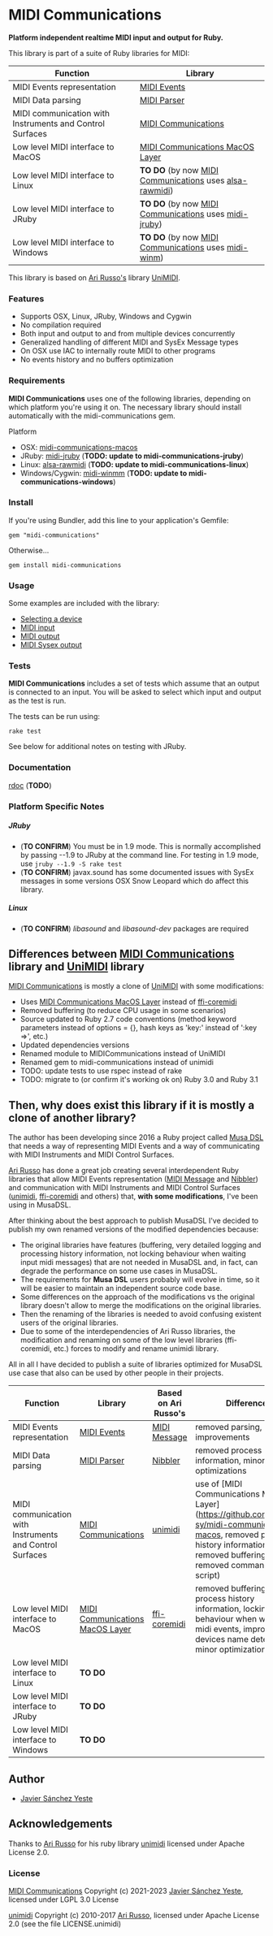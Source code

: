 # MIDI Communications

**Platform independent realtime MIDI input and output for Ruby.**

This library is part of a suite of Ruby libraries for MIDI:

| Function | Library |
| --- | --- |
| MIDI Events representation | [MIDI Events](https://github.com/javier-sy/midi-events) |
| MIDI Data parsing | [MIDI Parser](https://github.com/javier-sy/midi-parser) |
| MIDI communication with Instruments and Control Surfaces | [MIDI Communications](https://github.com/javier-sy/midi-communications) |
| Low level MIDI interface to MacOS | [MIDI Communications MacOS Layer](https://github.com/javier-sy/midi-communications-macos) |
| Low level MIDI interface to Linux | **TO DO** (by now [MIDI Communications](https://github.com/javier-sy/midi-communications) uses [alsa-rawmidi](http://github.com/arirusso/alsa-rawmidi)) | 
| Low level MIDI interface to JRuby | **TO DO** (by now [MIDI Communications](https://github.com/javier-sy/midi-communications) uses [midi-jruby](http://github.com/arirusso/midi-jruby))| 
| Low level MIDI interface to Windows | **TO DO** (by now [MIDI Communications](https://github.com/javier-sy/midi-communications) uses [midi-winm](http://github.com/arirusso/midi-winmm)) | 

This library is based on [Ari Russo's](http://github.com/arirusso) library [UniMIDI](https://github.com/arirusso/unimidi).

### Features

* Supports OSX, Linux, JRuby, Windows and Cygwin
* No compilation required
* Both input and output to and from multiple devices concurrently
* Generalized handling of different MIDI and SysEx Message types
* On OSX use IAC to internally route MIDI to other programs
* No events history and no buffers optimization

### Requirements

**MIDI Communications** uses one of the following libraries, depending on which platform you're using it on.  The necessary library should install automatically with the midi-communications gem.

Platform

* OSX: [midi-communications-macos](http://github.com/javier-sy/midi-communications-macos)
* JRuby: [midi-jruby](http://github.com/arirusso/midi-jruby) (**TODO: update to midi-communications-jruby**)
* Linux: [alsa-rawmidi](http://github.com/arirusso/alsa-rawmidi) (**TODO: update to midi-communications-linux**)
* Windows/Cygwin: [midi-winmm](http://github.com/arirusso/midi-winmm) (**TODO: update to midi-communications-windows**)

### Install

If you're using Bundler, add this line to your application's Gemfile:

`gem "midi-communications"`

Otherwise...

`gem install midi-communications`

### Usage

Some examples are included with the library:

* [Selecting a device](http://github.com/arirusso/javier-sy/midi-communications/blob/master/examples/select_a_device.rb)
* [MIDI input](http://github.com/javier-sy/midi-communications/blob/master/examples/input.rb)
* [MIDI output](http://github.com/javier-sy/midi-communications/blob/master/examples/output.rb)
* [MIDI Sysex output](http://github.com/javier-sy/midi-communications/blob/master/examples/sysex_output.rb)

### Tests

**MIDI Communications** includes a set of tests which assume that an output is connected to an input.  You will be asked to select which input and output as the test is run.

The tests can be run using:

`rake test`

See below for additional notes on testing with JRuby.

### Documentation

[rdoc](http://rdoc.info/gems/midi-communications) (**TODO**)

### Platform Specific Notes

##### JRuby

* (**TO CONFIRM**) You must be in 1.9 mode.  This is normally accomplished by passing --1.9 to JRuby at the command line.  For testing in 1.9 mode, use `jruby --1.9 -S rake test`
* (**TO CONFIRM**) javax.sound has some documented issues with SysEx messages in some versions OSX Snow Leopard which do affect this library.

##### Linux

* (**TO CONFIRM**) *libasound* and *libasound-dev* packages are required

## Differences between [MIDI Communications](https://github.com/javier-sy/midi-communications) library and [UniMIDI](https://github.com/arirusso/unimidi) library

[MIDI Communications](https://github.com/javier-sy/midi-communications) is mostly a clone of [UniMIDI](https://github.com/arirusso/unimidi) with some modifications:
* Uses [MIDI Communications MacOS Layer](https://github.com/javier-sy/midi-communications-macos) instead of [ffi-coremidi](https://github.com/arirusso/ffi-coremidi)
* Removed buffering (to reduce CPU usage in some scenarios)
* Source updated to Ruby 2.7 code conventions (method keyword parameters instead of options = {}, hash keys as 'key:' instead of ':key =>', etc.)
* Updated dependencies versions
* Renamed module to MIDICommunications instead of UniMIDI
* Renamed gem to midi-communications instead of unimidi
* TODO: update tests to use rspec instead of rake
* TODO: migrate to (or confirm it's working ok on) Ruby 3.0 and Ruby 3.1

## Then, why does exist this library if it is mostly a clone of another library?

The author has been developing since 2016 a Ruby project called
[Musa DSL](https://github.com/javier-sy/musa-dsl) that needs a way
of representing MIDI Events and a way of communicating with
MIDI Instruments and MIDI Control Surfaces.

[Ari Russo](https://github.com/arirusso) has done a great job creating
several interdependent Ruby libraries that allow
MIDI Events representation ([MIDI Message](https://github.com/arirusso/midi-message)
and [Nibbler](https://github.com/arirusso/nibbler))
and communication with MIDI Instruments and MIDI Control Surfaces
([unimidi](https://github.com/arirusso/unimidi),
[ffi-coremidi](https://github.com/arirusso/ffi-coremidi) and others)
that, **with some modifications**, I've been using in MusaDSL.

After thinking about the best approach to publish MusaDSL
I've decided to publish my own renamed versions of the modified dependencies because:

* The original libraries have features
  (buffering, very detailed logging and processing history information, not locking behaviour when waiting input midi messages)
  that are not needed in MusaDSL and, in fact,
  can degrade the performance on some use cases in MusaDSL.
* The requirements for **Musa DSL** users probably will evolve in time, so it will be easier to maintain an independent source code base.
* Some differences on the approach of the modifications vs the original library doesn't allow to merge the modifications on the original libraries.
* Then the renaming of the libraries is needed to avoid confusing existent users of the original libraries.
* Due to some of the interdependencies of Ari Russo libraries,
  the modification and renaming on some of the low level libraries (ffi-coremidi, etc.)
  forces to modify and rename unimidi library.

All in all I have decided to publish a suite of libraries optimized for MusaDSL use case that also can be used by other people in their projects.

| Function | Library | Based on Ari Russo's| Difference |
| --- | --- | --- | --- |
| MIDI Events representation | [MIDI Events](https://github.com/javier-sy/midi-events) | [MIDI Message](https://github.com/arirusso/midi-message) | removed parsing, small improvements |
| MIDI Data parsing | [MIDI Parser](https://github.com/javier-sy/midi-parser) | [Nibbler](https://github.com/arirusso/nibbler) | removed process history information, minor optimizations |
| MIDI communication with Instruments and Control Surfaces | [MIDI Communications](https://github.com/javier-sy/midi-communications) | [unimidi](https://github.com/arirusso/unimidi) | use of [MIDI Communications MacOS Layer](https://github.com/javier-sy/midi-communications-macos, removed process history information, removed buffering, removed command line script)
| Low level MIDI interface to MacOS | [MIDI Communications MacOS Layer](https://github.com/javier-sy/midi-communications-macos) | [ffi-coremidi](https://github.com/arirusso/ffi-coremidi) | removed buffering and process history information, locking behaviour when waiting midi events, improved midi devices name detection, minor optimizations |
| Low level MIDI interface to Linux | **TO DO** | | |
| Low level MIDI interface to JRuby | **TO DO** | | |
| Low level MIDI interface to Windows | **TO DO** | | |

## Author

* [Javier Sánchez Yeste](https://github.com/javier-sy)

## Acknowledgements

Thanks to [Ari Russo](http://github.com/arirusso) for his ruby library [unimidi](https://github.com/arirusso/unimidi) licensed under Apache License 2.0.

### License

[MIDI Communications](https://github.com/javier-sy/midi-communications) Copyright (c) 2021-2023 [Javier Sánchez Yeste](https://yeste.studio), licensed under LGPL 3.0 License

[unimidi](https://github.com/arirusso/unimidi) Copyright (c) 2010-2017 [Ari Russo](http://arirusso.com), licensed under Apache License 2.0 (see the file LICENSE.unimidi)
